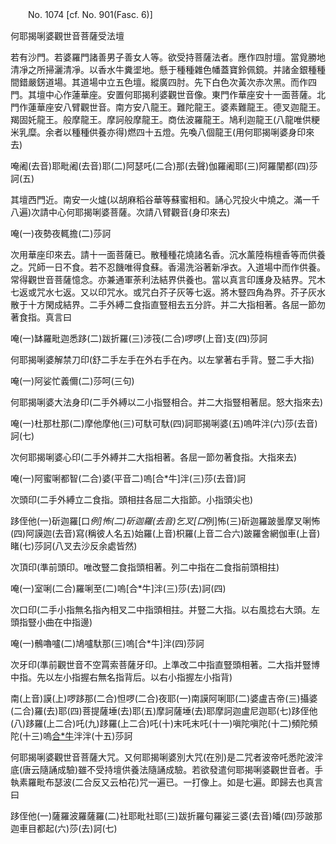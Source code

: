 ﻿　　No. 1074 [cf. No. 901(Fasc. 6)]

何耶揭唎婆觀世音菩薩受法壇

若有沙門。若婆羅門諸善男子善女人等。欲受持菩薩法者。應作四肘壇。當覓勝地清凈之所掃灑清凈。以香水牛糞埿地。懸于種種雜色幡蓋寶鈴佩鏡。并諸金銀種種間錯嚴錺道場。其道場中立五色壇。縱廣四肘。先下白色次黃次赤次黑。而作四門。其壇中心作蓮華座。安置何耶揭利婆觀世音像。東門作華座安十一面菩薩。北門作蓮華座安八臂觀世音。南方安八龍王。難陀龍王。婆素難龍王。德叉迦龍王。羯固奼龍王。般摩龍王。摩訶般摩龍王。商佉波羅龍王。鳩利迦龍王(八龍唯供粳米乳糜。余者以種種供養亦得)燃四十五燈。先喚八個龍王(用何耶揭唎婆身印來去)

唵阇(去音)耶毗阇(去音)耶(二)阿瑟吒(二合)那(去聲)伽羅阇耶(三)阿羅闡都(四)莎訶(五)

其壇西門近。南安一火爐(以胡麻稻谷華等蘇蜜相和。誦心咒投火中燒之。滿一千八遍)次請中心何耶揭唎婆菩薩。次請八臂觀音(身印來去)

唵(一)夜勢夜輒擔(二)莎訶

次用華座印來去。請十一面菩薩已。散種種花燒諸名香。沉水薰陸栴檀香等而供養之。咒師一日不食。若不忍饑唯得食蘇。香湯洗浴著新凈衣。入道場中而作供養。常得觀世音菩薩憶念。亦兼通軍荼利法結界供養也。當以真言印護身及結界。咒木七返或咒水七返。又以印咒水。或咒白芥子灰等七返。將木豎四角為界。芥子灰水散于十方閑成結界。二手外縛二食指直豎相去五分許。并二大指相著。各屈一節勿著食指。真言曰

唵(一)缽羅毗迦悉跢(二)跋折羅(三)涉筏(二合)啰啰(上音)支(四)莎訶

何耶揭唎婆解禁刀印(舒二手左手在外右手在內。以左掌著右手背。豎二手大指)

唵(一)阿娑忙義儞(二)莎呵(三句)

何耶揭唎婆大法身印(二手外縛以二小指豎相合。并二大指豎相著屈。怒大指來去)

唵(一)杜那杜那(二)摩他摩他(三)可馱可馱(四)訶耶揭唎婆(五)嗚吽泮(六)莎(去音)訶(七)

次何耶揭唎婆心印(二手外縛并二大指相著。各屈一節勿著食指。大指來去)

唵(一)阿蜜唎都智(二合)婆(平音二)嗚[合*牛]泮(三)莎(去音)訶

次頭印(二手外縛立二食指。頭相拄各屈二大指節。小指頭尖也)

跢侄他(一)斫迦羅[口*例]怖(二)斫迦羅(去音)乞叉[口*例]怖(三)斫迦羅跛曇摩叉唎怖(四)阿謨迦(去音)寫(稱彼人名五)始羅(上音)枳羅(上音二合六)跛羅舍網伽車(上音)睹(七)莎訶(八叉去沙反余處皆然)

次頂印(準前頭印。唯改豎二食指頭相著。列二中指在二食指前頭相拄)

唵(一)室唎(二合)羅唎至(二)嗚[合*牛]泮(三)莎(去)訶(四)

次口印(二手小指無名指內相叉二中指頭相拄。并豎二大指。以右風捻右大頭。左頭指豎小曲在中指邊)

唵(一)鶻嚕嚧(二)鳩嚧馱那(三)嗚[合*牛]泮(四)莎訶

次牙印(準前觀世音不空罥索菩薩牙印。上準改二中指直豎頭相著。二大指并豎博中指。先以左小指握右無名指背后。以右小指握左小指背)

南(上音)謨(上)啰跢那(二合)怛啰(二合)夜耶(一)南謨阿唎耶(二)婆盧吉帝(三)攝婆(二合)羅(去)耶(四)菩提薩埵(去)耶(五)摩訶薩埵(去)耶摩訶迦盧尼迦耶(七)跢侄他(八)跢羅(上二合)吒(九)跢羅(上二合)吒(十)末吒末吒(十一)嗔陀嗔陀(十二)頻陀頻陀(十三)嗚[合*牛](十四)泮泮(十五)莎訶

何耶揭唎婆觀世音菩薩大咒。又何耶揭唎婆別大咒(在別)是二咒者波帝吒悉陀波泮底(唐云隨誦成驗)雖不受持壇供養法隨誦成驗。若欲發遣何耶揭唎婆觀世音者。手執素羅毗布瑟波(二合反又云柏花)咒一遍已。一打像上。如是七遍。即歸去也真言曰

跢侄他(一)薩羅波羅薩羅(二)社耶毗社耶(三)跋折羅句羅娑三婆(去音)皤(四)莎跛那迦車目都起(六)莎(去)訶(七)
